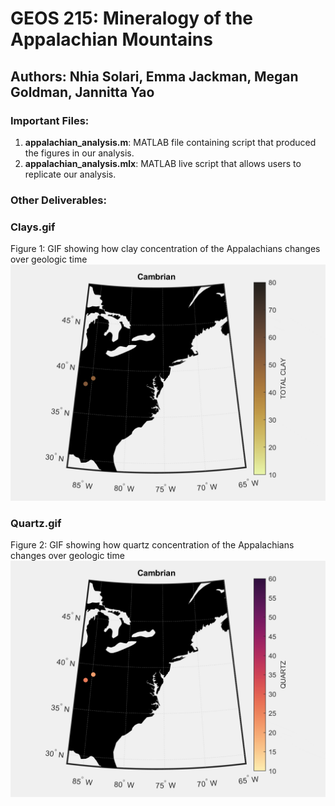 # GEOS 215: Mineralogy of the Appalachian Mountains

## Authors: Nhia Solari, Emma Jackman, Megan Goldman, Jannitta Yao

### Important Files:
1. **appalachian_analysis.m**: MATLAB file containing script that produced the figures in our analysis. 
2.  **appalachian_analysis.mlx**: MATLAB live script that allows users to replicate our analysis. 

### Other Deliverables:

### Clays.gif
Figure 1: GIF showing how clay concentration of the Appalachians changes over geologic time
![Clays gif](/Figures/Clays.gif)


### Quartz.gif
Figure 2: GIF showing how quartz concentration of the Appalachians changes over geologic time
![Quartz gif](/Figures/Quartz.gif)


